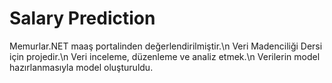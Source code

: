 # Salary Prediction
Memurlar.NET maaş portalinden değerlendirilmiştir.\n
Veri Madenciliği Dersi için projedir.\n
Veri inceleme, düzenleme ve analiz etmek.\n
Verilerin model hazırlanmasıyla model oluşturuldu.
